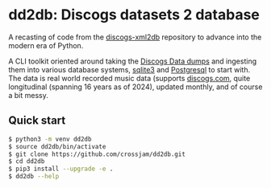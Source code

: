 # dd2db: Discogs datasets 2 database

A recasting of code from the
[discogs-xml2db](https://github.com/philipmat/discogs-xml2db)
repository to advance into the modern era of Python.

A CLI toolkit oriented around taking the [Discogs Data dumps][1] and
ingesting them into various database systems,
[sqlite3](https://www.sqlite.org) and
[Postgresql](https://www.postgresql.org) to start with.  The data is
real world recorded music data (supports
[discogs.com](https://discogs.com), quite longitudinal (spanning 16
years as of 2024), updated monthly, and of course a bit messy.

[1]: https://data.discogs.com/

## Quick start

```bash
$ python3 -m venv dd2db
$ source dd2db/bin/activate
$ git clone https://github.com/crossjam/dd2db.git
$ cd dd2db
$ pip3 install --upgrade -e .
$ dd2db --help
```

